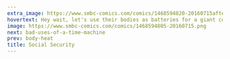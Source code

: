 ```yaml
---
extra_image: https://www.smbc-comics.com/comics/1468594820-20160715after.png
hovertext: Hey wait, let's use their bodies as batteries for a giant computer. Ha! Just kidding, that's literally the worst way to do that.
image: https://www.smbc-comics.com/comics/1468594805-20160715.png
next: bad-uses-of-a-time-machine
prev: body-heat
title: Social Security
---
```

